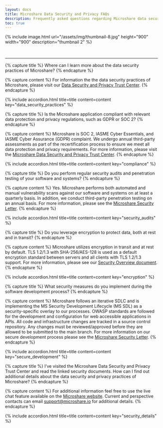 ```yaml
---
layout: docs
title: Microshare Data Security and Privacy FAQs
description: Frequently asked questions regarding Microshare data security and privacy
toc: true
---
```


{% include image.html url="/assets/img/thumbnail-8.jpg" height="900" width="900" description="thumbnail 2" %}


<br>

---------------------------------------

<!-- ********************
**    New Question     **
********************* -->

{% capture title %}
Where can I learn more about the data security practices of Microshare?
{% endcapture %}

{% capture content %}
For information the the data security practices of Microshare, please visit our [Data Security and Privacy Trust Center](https://www.microshare.io/microshares-trust-center-data-security/).
{% endcapture %}

{% include accordion.html title=title content=content key="data_security_practices" %}


<!-- ********************
**    New Question     **
********************* -->

{% capture title %}
Is the Microshare application compliant with relevant data protection and privacy regulations, such as GDPR or SOC 2?
{% endcapture %}

{% capture content %}
Microshare is SOC 2, IASME Cyber Essentials, and IASME Cyber Assurance (GDPR) complaint. We undergo annual third-party assessments as part of the recertification process to ensure we meet all data protection and privacy requirements. For more information, please visit the [Microshare Data Security and Privacy Trust Center](https://www.microshare.io/microshares-trust-center-data-security/).
{% endcapture %}

{% include accordion.html title=title content=content key="compliance" %}


<!-- ********************
**    New Question     **
********************* -->

{% capture title %}
Do you perform regular security audits and penetration testing of your software and systems?
{% endcapture %}

{% capture content %}
Yes. Microshare performs both automated and manual vulnerability scans against our software and systems on at least a quarterly basis. In addition, we conduct third-party penetration testing on an annual basis. For more information, please see the [Microshare Security Letter](https://www.microshare.io/wp-content/uploads/2022/08/Microshare-SOC-2-Type-2-Security-Letter.pdf).
{% endcapture %}

{% include accordion.html title=title content=content key="security_audits" %}


<!-- ********************
**    New Question     **
********************* -->

{% capture title %}
Do you leverage encryption to protect data, both at rest and in transit?
{% endcapture %}

{% capture content %}
Microshare utilizes encryption in transit and at rest by default. TLS 1.2/1.3 with SHA-256/AES-128 is used as a default encryption standard between servers and all clients with TLS 1.2/1.3 support. For more information, please see our [Security Overview document](https://www.microshare.io/wp-content/uploads/2022/11/Security-1-pager-3.pdf).
{% endcapture %}

{% include accordion.html title=title content=content key="encryption" %}


<!-- ********************
**    New Question     **
********************* -->

{% capture title %}
What security measures do you implement during the software development process?
{% endcapture %}

{% capture content %}
Microshare follows an iterative SDLC and is implementing the MS Security Development Lifecycle (MS SDL) as a security-specific overlay to our processes. OWASP standards are followed for the development and configuration for web accessible applications in APIs. All code and infrastructure changes are tracked in a source control repository. Any changes must be reviewed/approved before they are allowed to be submitted to the main branch.  For more information on our secure development process please see the [Microshare Security Letter](https://www.microshare.io/wp-content/uploads/2022/08/Microshare-SOC-2-Type-2-Security-Letter.pdf).
{% endcapture %}

{% include accordion.html title=title content=content key="secure_development" %}


<!-- ********************
**    New Question     **
********************* -->

{% capture title %}
I’ve visited the Microshare Data Security and Privacy Trust Center and read the linked security documents. How can I find out additional details about the data security and privacy practices of Microshare?
{% endcapture %}

{% capture content %}
For additional information feel free to use the live chat feature available on the [Microshare website](https://www.microshare.io/). Current and perspective contacts can email support@microshare.io for additional details.
{% endcapture %}

{% include accordion.html title=title content=content key="security_details" %}



